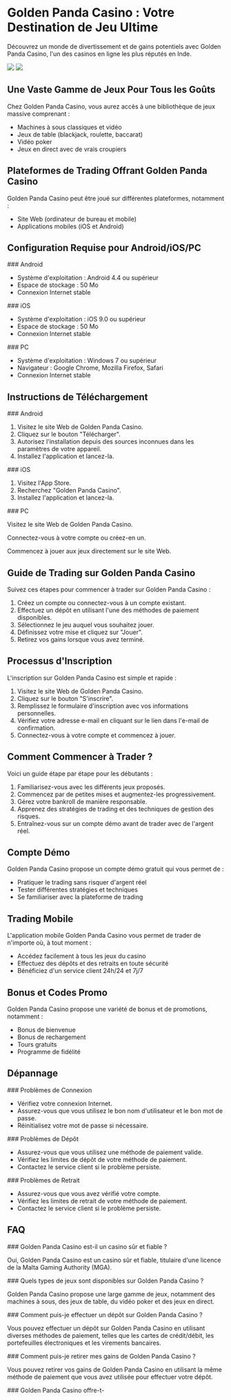 

# Golden Panda Casino : Votre Destination de Jeu Ultime

Découvrez un monde de divertissement et de gains potentiels avec Golden
Panda Casino, l\'un des casinos en ligne les plus réputés en Inde.

[![](https://i.imgur.com/JJwkDm3.png)](https://traff.sbs/frcas)
[![](\%22https://i.imgur.com/JJwkDm3.png\%22)](\%22https://traff.sbs/frcas\%22)




## Une Vaste Gamme de Jeux Pour Tous les Goûts

Chez Golden Panda Casino, vous aurez accès à une bibliothèque de jeux
massive comprenant :

-   Machines à sous classiques et vidéo
-   Jeux de table (blackjack, roulette, baccarat)
-   Vidéo poker
-   Jeux en direct avec de vrais croupiers

## Plateformes de Trading Offrant Golden Panda Casino

Golden Panda Casino peut être joué sur différentes plateformes,
notamment :

-   Site Web (ordinateur de bureau et mobile)
-   Applications mobiles (iOS et Android)

## Configuration Requise pour Android/iOS/PC

\### Android

-   Système d\'exploitation : Android 4.4 ou supérieur
-   Espace de stockage : 50 Mo
-   Connexion Internet stable

\### iOS

-   Système d\'exploitation : iOS 9.0 ou supérieur
-   Espace de stockage : 50 Mo
-   Connexion Internet stable

\### PC

-   Système d\'exploitation : Windows 7 ou supérieur
-   Navigateur : Google Chrome, Mozilla Firefox, Safari
-   Connexion Internet stable

## Instructions de Téléchargement

\### Android

1.  Visitez le site Web de Golden Panda Casino.
2.  Cliquez sur le bouton "Télécharger".
3.  Autorisez l\'installation depuis des sources inconnues dans les
    paramètres de votre appareil.
4.  Installez l\'application et lancez-la.

\### iOS

1.  Visitez l\'App Store.
2.  Recherchez "Golden Panda Casino".
3.  Installez l\'application et lancez-la.

\### PC

Visitez le site Web de Golden Panda Casino.

Connectez-vous à votre compte ou créez-en un.

Commencez à jouer aux jeux directement sur le site Web.

## Guide de Trading sur Golden Panda Casino

Suivez ces étapes pour commencer à trader sur Golden Panda Casino :

1.  Créez un compte ou connectez-vous à un compte existant.
2.  Effectuez un dépôt en utilisant l\'une des méthodes de paiement
    disponibles.
3.  Sélectionnez le jeu auquel vous souhaitez jouer.
4.  Définissez votre mise et cliquez sur "Jouer".
5.  Retirez vos gains lorsque vous avez terminé.

## Processus d\'Inscription

L\'inscription sur Golden Panda Casino est simple et rapide :

1.  Visitez le site Web de Golden Panda Casino.
2.  Cliquez sur le bouton "S\'inscrire".
3.  Remplissez le formulaire d\'inscription avec vos informations
    personnelles.
4.  Vérifiez votre adresse e-mail en cliquant sur le lien dans l\'e-mail
    de confirmation.
5.  Connectez-vous à votre compte et commencez à jouer.

## Comment Commencer à Trader ?

Voici un guide étape par étape pour les débutants :

1.  Familiarisez-vous avec les différents jeux proposés.
2.  Commencez par de petites mises et augmentez-les progressivement.
3.  Gérez votre bankroll de manière responsable.
4.  Apprenez des stratégies de trading et des techniques de gestion des
    risques.
5.  Entraînez-vous sur un compte démo avant de trader avec de l\'argent
    réel.

## Compte Démo

Golden Panda Casino propose un compte démo gratuit qui vous permet de :

-   Pratiquer le trading sans risquer d\'argent réel
-   Tester différentes stratégies et techniques
-   Se familiariser avec la plateforme de trading

## Trading Mobile

L\'application mobile Golden Panda Casino vous permet de trader de
n\'importe où, à tout moment :

-   Accédez facilement à tous les jeux du casino
-   Effectuez des dépôts et des retraits en toute sécurité
-   Bénéficiez d\'un service client 24h/24 et 7j/7

## Bonus et Codes Promo

Golden Panda Casino propose une variété de bonus et de promotions,
notamment :

-   Bonus de bienvenue
-   Bonus de rechargement
-   Tours gratuits
-   Programme de fidélité

## Dépannage

\### Problèmes de Connexion

-   Vérifiez votre connexion Internet.
-   Assurez-vous que vous utilisez le bon nom d\'utilisateur et le bon
    mot de passe.
-   Réinitialisez votre mot de passe si nécessaire.

\### Problèmes de Dépôt

-   Assurez-vous que vous utilisez une méthode de paiement valide.
-   Vérifiez les limites de dépôt de votre méthode de paiement.
-   Contactez le service client si le problème persiste.

\### Problèmes de Retrait

-   Assurez-vous que vous avez vérifié votre compte.
-   Vérifiez les limites de retrait de votre méthode de paiement.
-   Contactez le service client si le problème persiste.

## FAQ

\### Golden Panda Casino est-il un casino sûr et fiable ?

Oui, Golden Panda Casino est un casino sûr et fiable, titulaire d\'une
licence de la Malta Gaming Authority (MGA).

\### Quels types de jeux sont disponibles sur Golden Panda Casino ?

Golden Panda Casino propose une large gamme de jeux, notamment des
machines à sous, des jeux de table, du vidéo poker et des jeux en
direct.

\### Comment puis-je effectuer un dépôt sur Golden Panda Casino ?

Vous pouvez effectuer un dépôt sur Golden Panda Casino en utilisant
diverses méthodes de paiement, telles que les cartes de crédit/débit,
les portefeuilles électroniques et les virements bancaires.

\### Comment puis-je retirer mes gains de Golden Panda Casino ?

Vous pouvez retirer vos gains de Golden Panda Casino en utilisant la
même méthode de paiement que vous avez utilisée pour effectuer votre
dépôt.

\### Golden Panda Casino offre-t-

